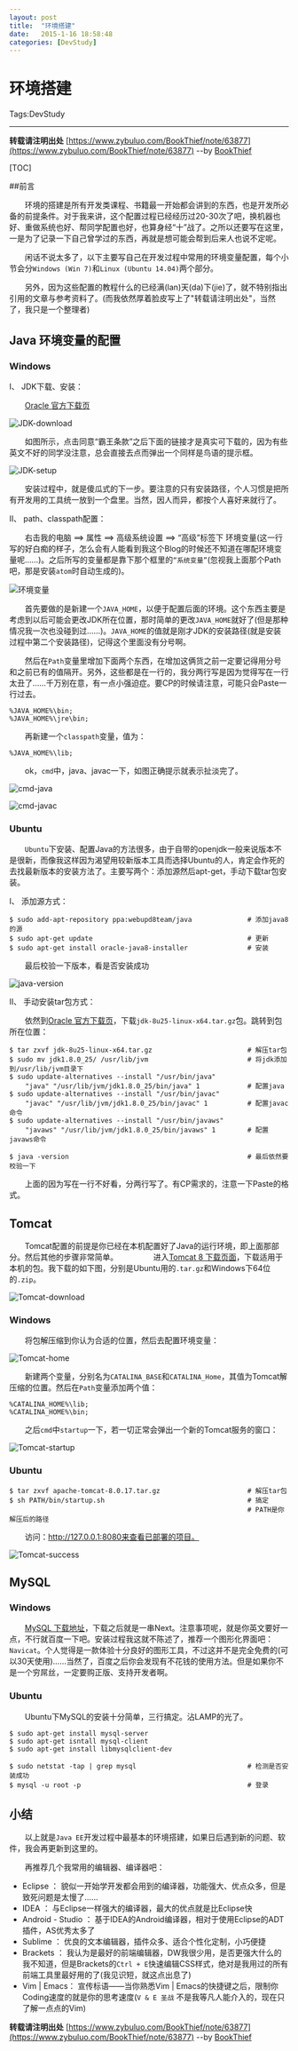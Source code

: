 ```yaml
---
layout: post
title:  "环境搭建"
date:   2015-1-16 18:58:48
categories: [DevStudy]
---
```

# 环境搭建

Tags:DevStudy

---

**转载请注明出处** [https://www.zybuluo.com/BookThief/note/63877](https://www.zybuluo.com/BookThief/note/63877)  --by [BookThief](http://weibo.com/nonboat/)

[TOC]

##前言

　　环境的搭建是所有开发类课程、书籍最一开始都会讲到的东西，也是开发所必备的前提条件。对于我来讲，这个配置过程已经经历过20-30次了吧，换机器也好、重做系统也好、帮同学配置也好，也算身经“十”战了。之所以还要写在这里，一是为了记录一下自己曾学过的东西，再就是想可能会帮到后来人也说不定呢。

　　闲话不说太多了，以下主要写自己在开发过程中常用的环境变量配置，每个小节会分`Windows (Win 7)`和`Linux (Ubuntu 14.04)`两个部分。

　　另外，因为这些配置的教程什么的已经满(lan)天(da)下(jie)了，就不特别指出引用的文章与参考资料了。(而我依然厚着脸皮写上了"转载请注明出处"，当然了，我只是一个整理者)

## Java 环境变量的配置

### Windows

I、     JDK下载、安装：

　　[Oracle 官方下载页](http://www.oracle.com/technetwork/java/javase/downloads/jdk8-downloads-2133151.html)

![JDK-download](https://raw.githubusercontent.com/BookThief-D/pictures/master/Java/classpath/JDK-download.jpg)

　　如图所示，点击同意“霸王条款”之后下面的链接才是真实可下载的，因为有些英文不好的同学没注意，总会直接去点而弹出一个同样是鸟语的提示框。

![JDK-setup](https://raw.githubusercontent.com/BookThief-D/pictures/master/Java/classpath/JDK-setup.jpg)

　　安装过程中，就是傻瓜式的下一步。要注意的只有安装路径，个人习惯是把所有开发用的工具统一放到一个盘里。当然，因人而异，都按个人喜好来就行了。

II、    path、classpath配置：

　　右击我的电脑  ==>  属性  ==>  高级系统设置  ==>  “高级”标签下 环境变量(这一行写的好白痴的样子，怎么会有人能看到我这个Blog的时候还不知道在哪配环境变量呢……)。之后所写的变量都是靠下那个框里的`“系统变量”`(忽视我上面那个Path吧，那是安装`atom`时自动生成的)。

![环境变量](https://raw.githubusercontent.com/BookThief-D/pictures/master/Java/classpath/JAVA-HOME.jpg)

　　首先要做的是新建一个`JAVA_HOME`，以便于配置后面的环境。这个东西主要是考虑到以后可能会更改JDK所在位置，那时简单的更改`JAVA_HOME`就好了(但是那种情况我一次也没碰到过……)。`JAVA_HOME`的值就是刚才JDK的安装路径(就是安装过程中第二个安装路径)，记得这个里面没有分号啊。

　　然后在`Path`变量里增加下面两个东西，在增加这俩货之前一定要记得用分号和之前已有的值隔开。另外，这些都是在一行的，我分两行写是因为觉得写在一行太丑了……千万别在意，有一点小强迫症。要CP的时候请注意，可能只会Paste一行过去。

    %JAVA_HOME%\bin;
    %JAVA_HOME%\jre\bin;

　　再新建一个`classpath`变量，值为：

    %JAVA_HOME%\lib;

　　ok，`cmd`中，java、javac一下，如图正确提示就表示扯淡完了。

![cmd-java](https://raw.githubusercontent.com/BookThief-D/pictures/master/Java/classpath/cmd-java.jpg)

![cmd-javac](https://raw.githubusercontent.com/BookThief-D/pictures/master/Java/classpath/cmd-javac.jpg)

### Ubuntu

　　`Ubuntu`下安装、配置Java的方法很多，由于自带的openjdk一般来说版本不是很新，而像我这样因为渴望用较新版本工具而选择Ubuntu的人，肯定会作死的去找最新版本的安装方法了。主要写两个：添加源然后apt-get，手动下载tar包安装。

I、     添加源方式：

    $ sudo add-apt-repository ppa:webupd8team/java              # 添加java8的源
    $ sudo apt-get update                                       # 更新
    $ sudo apt-get install oracle-java8-installer               # 安装

　　最后校验一下版本，看是否安装成功

![java-version](https://raw.githubusercontent.com/BookThief-D/pictures/master/Java/classpath/java-version.jpg "嗯，这张图我就是用来装逼的，就是想说，我也知道VIM这么个东西")

II、    手动安装tar包方式：

　　依然到[Oracle 官方下载页](http://www.oracle.com/technetwork/java/javase/downloads/jdk8-downloads-2133151.html)，下载`jdk-8u25-linux-x64.tar.gz`包。跳转到包所在位置：

    $ tar zxvf jdk-8u25-linux-x64.tar.gz                        # 解压tar包
    $ sudo mv jdk1.8.0_25/ /usr/lib/jvm                         # 将jdk添加到/usr/lib/jvm目录下
    $ sudo update-alternatives --install "/usr/bin/java"
        "java" "/usr/lib/jvm/jdk1.8.0_25/bin/java" 1            # 配置java
    $ sudo update-alternatives --install "/usr/bin/javac" 
        "javac" "/usr/lib/jvm/jdk1.8.0_25/bin/javac" 1          # 配置javac命令
    $ sudo update-alternatives --install "/usr/bin/javaws" 
        "javaws" "/usr/lib/jvm/jdk1.8.0_25/bin/javaws" 1        # 配置javaws命令
    
    $ java -version                                             # 最后依然要校验一下

　　上面的因为写在一行不好看，分两行写了。有CP需求的，注意一下Paste的格式。


## Tomcat

　　Tomcat配置的前提是你已经在本机配置好了Java的运行环境，即上面那部分。然后其他的步骤非常简单。
　　
　　进入[Tomcat 8 下载页面](http://tomcat.apache.org/download-80.cgi)，下载适用于本机的包。我下载的如下图，分别是Ubuntu用的`.tar.gz`和Windows下64位的`.zip`。

![Tomcat-download](https://raw.githubusercontent.com/BookThief-D/pictures/master/Java/classpath/Tomcat-download.jpg)



### Windows

　　将包解压缩到你认为合适的位置，然后去配置环境变量：

![Tomcat-home](https://raw.githubusercontent.com/BookThief-D/pictures/master/Java/classpath/Tomcat-home.jpg)

　　新建两个变量，分别名为`CATALINA_BASE`和`CATALINA_Home`，其值为Tomcat解压缩的位置。然后在`Path`变量添加两个值：

    %CATALINA_HOME%\lib;
    %CATALINA_HOME%\bin;

　　之后`cmd`中`startup`一下，若一切正常会弹出一个新的Tomcat服务的窗口：

![Tomcat-startup](https://raw.githubusercontent.com/BookThief-D/pictures/master/Java/classpath/Tomcat-startup.jpg)

### Ubuntu

    $ tar zxvf apache-tomcat-8.0.17.tar.gz                      # 解压tar包
    $ sh PATH/bin/startup.sh                                    # 搞定
                                                                # PATH是你解压后的路径

　　访问：http://127.0.0.1:8080来查看已部署的项目。

![Tomcat-success](https://raw.githubusercontent.com/BookThief-D/pictures/master/Java/classpath/tomcat-success.jpg)

## MySQL

### Windows

　　[MySQL 下载地址](http://dev.mysql.com/downloads/windows/installer/)，下载之后就是一串Next。注意事项呢，就是你英文要好一点，不行就百度一下吧。安装过程我这就不陈述了，推荐一个图形化界面吧：`Navicat`。个人觉得是一款体验十分良好的图形工具，不过这并不是完全免费的(可以30天使用)……当然了，百度之后你会发现有不花钱的使用方法。但是如果你不是一个穷屌丝，一定要购正版、支持开发者啊。

### Ubuntu

　　Ubuntu下MySQL的安装十分简单，三行搞定。沾LAMP的光了。

    $ sudo apt-get install mysql-server
    $ sudo apt-get isntall mysql-client
    $ sudo apt-get install libmysqlclient-dev

    $ sudo netstat -tap | grep mysql                            # 检测是否安装成功
    $ mysql -u root -p                                          # 登录

## 小结

　　以上就是`Java EE`开发过程中最基本的环境搭建，如果日后遇到新的问题、软件，我会再更新到这里的。

　　再推荐几个我常用的编辑器、编译器吧：

 - Eclipse  ： 貌似一开始学开发都会用到的编译器，功能强大、优点众多，但是致死问题是太慢了……
 - IDEA     ： 与Eclipse一样强大的编译器，最大的优点就是比Eclipse快
 - Android - Studio ： 基于IDEA的Android编译器，相对于使用Eclipse的ADT插件，AS优秀太多了
 - Sublime  ： 优良的文本编辑器，插件众多、适合个性化定制，小巧便捷
 - Brackets ： 我认为是最好的前端编辑器，DW我很少用，是否更强大什么的我不知道，但是Brackets的`Ctrl + E`快速编辑CSS样式，绝对是我用过的所有前端工具里最好用的了(我见识短，就这点出息了)
 - Vim \| Emacs： 宣传标语——当你熟悉Vim \| Emacs的快捷键之后，限制你Coding速度的就是你的思考速度(`V & E 圣战` 不是我等凡人能介入的，现在只了解一点点的Vim)



**转载请注明出处** [https://www.zybuluo.com/BookThief/note/63877](https://www.zybuluo.com/BookThief/note/63877)  --by [BookThief](http://weibo.com/nonboat/)

